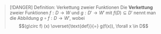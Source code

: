 > [!DANGER] Definition: Verkettung zweier Funktionen
> Die **Verkettung** zweier Funktionen $f: D \to W$ und $g: D' \to W'$ mit $f(D)\subseteq D'$ nennt man die Abbildung $g\circ f: D \to W'$, wobei
> $$(g\circ f) (x) \overset{\text{def}}{=} g(f(x)), \forall x \in D$$